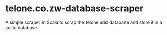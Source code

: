 # telone.co.zw-database-scraper
A simple scraper in Scala to scrap the telone adsl database and store it in a sqlite database
